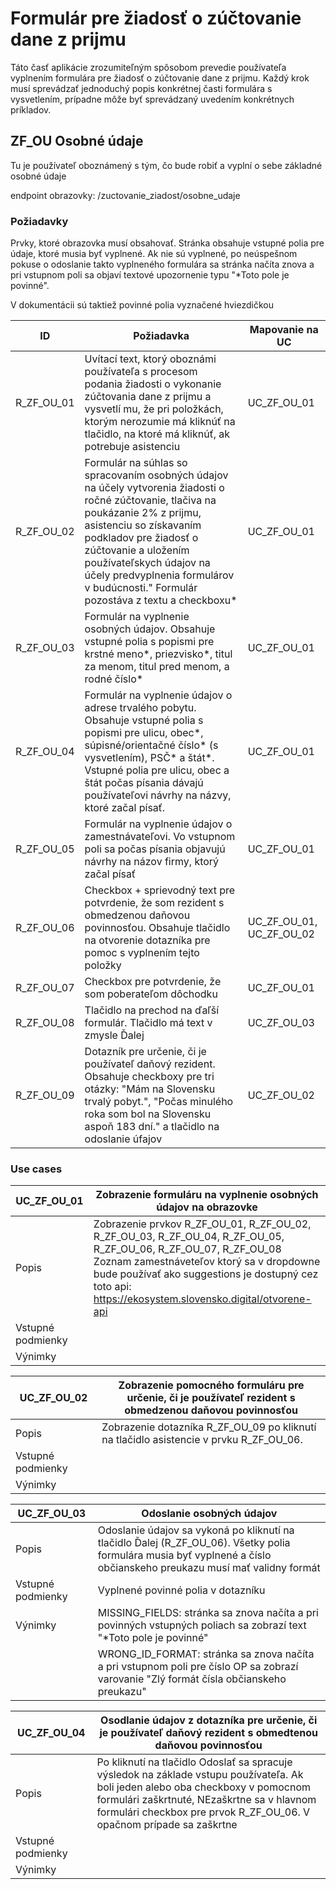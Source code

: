 # Formulár pre žiadosť o zúčtovanie dane z prijmu

Táto časť aplikácie zrozumiteľným spôsobom prevedie používateľa vyplnením formulára pre žiadosť o zúčtovanie dane z prijmu. Každý krok musí sprevádzať jednoduchý popis konkrétnej časti formulára s vysvetlením, prípadne môže byť sprevádzaný uvedením konkrétnych príkladov.


## ZF_OU Osobné údaje

Tu je používateľ oboznámený s tým, čo bude robiť a vyplní o sebe základné osobné údaje

endpoint obrazovky: /zuctovanie_ziadost/osobne_udaje


### Požiadavky

Prvky, ktoré obrazovka musí obsahovať. Stránka obsahuje vstupné polia pre údaje, ktoré musia byť vyplnené. Ak nie sú vyplnené, po neúspešnom pokuse o odoslanie takto vyplneného formulára sa stránka načíta znova a pri vstupnom poli sa objaví textové upozornenie typu "*Toto pole je povinné".

V dokumentácii sú taktiež povinné polia vyznačené hviezdičkou

| ID         | Požiadavka                                                                                                            | Mapovanie na UC |
| ---------- | --------------------------------------------------------------------------------------------------------------------- | --------------- |
| R_ZF_OU_01 | Uvítací text, ktorý oboznámi používateľa s procesom podania žiadosti o vykonanie zúčtovania dane z prijmu a vysvetlí mu, že pri položkách, ktorým nerozumie má kliknúť na tlačidlo, na ktoré má kliknúť, ak potrebuje asistenciu | UC_ZF_OU_01 |
| R_ZF_OU_02 | Formulár na súhlas so spracovaním osobných údajov na účely vytvorenia žiadosti o ročné zúčtovanie, tlačiva na poukázanie 2% z prijmu, asistenciu so získavaním podkladov pre žiadosť o zúčtovanie a uložením používateľskych údajov na účely predvyplnenia formulárov v budúcnosti." Formulár pozostáva z textu a checkboxu* | UC_ZF_OU_01 |
| R_ZF_OU_03 | Formulár na vyplnenie osobných údajov. Obsahuje vstupné polia s popismi pre krstné meno*, priezvisko*, titul za menom, titul pred menom, a rodné číslo* | UC_ZF_OU_01 |
| R_ZF_OU_04 | Formulár na vyplnenie údajov o adrese trvalého pobytu. Obsahuje vstupné polia s popismi pre ulicu, obec*, súpisné/orientačné číslo* (s vysvetlením), PSČ* a štát*. Vstupné polia pre ulicu, obec a štát počas písania dávajú používateľovi návrhy na názvy, ktoré začal písať. | UC_ZF_OU_01 |
| R_ZF_OU_05 | Formulár na vyplnenie údajov o zamestnávateľovi. Vo vstupnom poli sa počas písania objavujú návrhy na názov firmy, ktorý začal písať | UC_ZF_OU_01  | 
| R_ZF_OU_06 | Checkbox + sprievodný text pre potvrdenie, že som rezident s obmedzenou daňovou povinnosťou. Obsahuje tlačidlo na otvorenie dotazníka pre pomoc s vyplnením tejto položky | UC_ZF_OU_01, UC_ZF_OU_02 |
| R_ZF_OU_07 | Checkbox pre potvrdenie, že som poberateľom dôchodku                                                                  | UC_ZF_OU_01     |
| R_ZF_OU_08 | Tlačidlo na prechod na ďaľší formulár. Tlačidlo má text v zmysle Ďalej                                                | UC_ZF_OU_03     |
| R_ZF_OU_09 | Dotazník pre určenie, či je používateľ daňový rezident. Obsahuje checkboxy pre tri otázky: "Mám na Slovensku trvalý pobyt.", "Počas minulého roka som bol na Slovensku aspoň 183 dní." a tlačidlo na odoslanie úfajov | UC_ZF_OU_02 |


### Use cases

| UC_ZF_OU_01       | Zobrazenie formuláru na vyplnenie osobných údajov na obrazovke                                                                   |
| ----------------- | -------------------------------------------------------------------------------------------------------------------------------- |
| Popis             | Zobrazenie prvkov R_ZF_OU_01, R_ZF_OU_02, R_ZF_OU_03, R_ZF_OU_04, R_ZF_OU_05, R_ZF_OU_06, R_ZF_OU_07, R_ZF_OU_08 Zoznam zamestnáveteľov ktorý sa v dropdowne bude používať ako suggestions je dostupný cez toto api: https://ekosystem.slovensko.digital/otvorene-api |
| Vstupné podmienky |                                                                                                                                  |
| Výnimky           |                                                                                                                                  |

| UC_ZF_OU_02       | Zobrazenie pomocného formuláru pre určenie, či je používateľ rezident s obmedzenou daňovou povinnosťou                           |
| ----------------- | -------------------------------------------------------------------------------------------------------------------------------- |
| Popis             | Zobrazenie dotazníka  R_ZF_OU_09 po kliknutí na tlačidlo asistencie v prvku R_ZF_OU_06.                                          |
| Vstupné podmienky |                                                                                                                                  |
| Výnimky           |                                                                                                                                  |

| UC_ZF_OU_03       | Odoslanie osobných údajov                                                                                                        |
| ----------------- | -------------------------------------------------------------------------------------------------------------------------------- |
| Popis             | Odoslanie údajov sa vykoná po kliknutí na tlačidlo Ďalej (R_ZF_OU_06). Všetky polia formulára musia byť vyplnené a číslo občianskeho preukazu musí mať validny formát|
| Vstupné podmienky | Vyplnené povinné polia v dotazníku                                                                                               |
| Výnimky           | MISSING_FIELDS: stránka sa znova načíta a pri povinných vstupných poliach sa zobrazí text "*Toto pole je povinné"                |
|                   | WRONG_ID_FORMAT: stránka sa znova načíta a pri vstupnom poli pre číslo OP sa zobrazí varovanie "Zlý formát čísla občianskeho preukazu" |

| UC_ZF_OU_04       | Osodlanie údajov z dotazníka pre určenie, či je používateľ daňový rezident s obmedtenou daňovou povinnosťou                      |
| ----------------- | -------------------------------------------------------------------------------------------------------------------------------- |
| Popis             | Po kliknutí na tlačidlo Odoslať sa spracuje výsledok na základe vstupu používateľa. Ak boli jeden alebo oba checkboxy v pomocnom formulári zaškrtnuté, NEzaškrtne sa v hlavnom formulári checkbox pre prvok R_ZF_OU_06. V opačnom prípade sa zaškrtne |
| Vstupné podmienky |                                                                                                                                  |
| Výnimky           |                                                                                                                                  |
